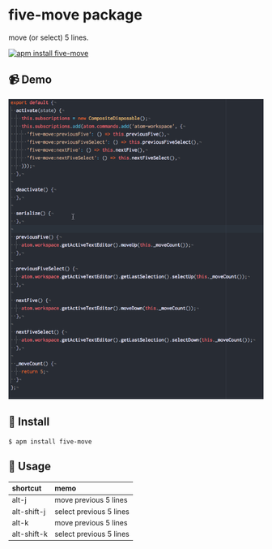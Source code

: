 # five-move package

move (or select) 5 lines.

[![apm install five-move](https://apm-badges.herokuapp.com/apm/five-move.svg)](https://atom.io/packages/five-move)

## :video_camera: Demo

![alt](./img/demo.gif)

## :floppy_disk: Install

```
$ apm install five-move
```

## :scroll: Usage
|shortcut|memo|
|:--|:--|
|alt-j|move previous 5 lines|
|alt-shift-j|select previous 5 lines|
|alt-k|move previous 5 lines|
|alt-shift-k|select previous 5 lines|

